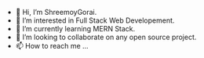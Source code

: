 - 👋 Hi, I’m ShreemoyGorai.
- 👀 I’m interested in Full Stack Web Developement.
- 🌱 I’m currently learning MERN Stack.
- 💞️ I’m looking to collaborate on any open source project.
- 📫 How to reach me ...

<!---
ShreemoyGorai/ShreemoyGorai is a ✨ special ✨ repository because its `README.md` (this file) appears on your GitHub profile.
You can click the Preview link to take a look at your changes.
--->
